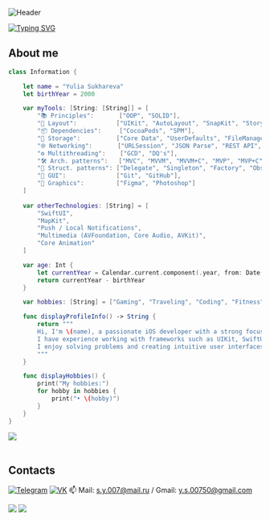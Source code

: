 ![Header](https://github.com/Suharik-228/Suharik-228/blob/main/assets/tenor.gif)

[![Typing SVG](https://readme-typing-svg.herokuapp.com?color=%2336BCF7&lines=Nice+to+meet+you+here!+)](https://git.io/typing-svg)

## About me


```swift
class Information {

    let name = "Yulia Sukhareva"
    let birthYear = 2000

    var myTools: [String: [String]] = [
        "📚 Principles":       ["OOP", "SOLID"],
        "🎨 Layout":           ["UIKit", "AutoLayout", "SnapKit", "Storyboard"],
        "📦 Dependencies":     ["CocoaPods", "SPM"],
        "💾 Storage":          ["Core Data", "UserDefaults", "FileManager", "Realm"],
        "🌐 Networking":       ["URLSession", "JSON Parse", "REST API", "Firebase"],
        "⚙️ Multithreading":    ["GCD", "DQ's"],
        "🛠️ Arch. patterns":   ["MVC", "MVVM", "MVVM+C", "MVP", "MVP+C"],
        "🔧 Struct. patterns": ["Delegate", "Singleton", "Factory", "Observer", "Facade"],
        "📂 GUI":              ["Git", "GitHub"],
        "🎨 Graphics":         ["Figma", "Photoshop"]
    ]
    
    var otherTechnologies: [String] = [
        "SwiftUI",
        "MapKit",
        "Push / Local Notifications",
        "Multimedia (AVFoundation, Core Audio, AVKit)",
        "Core Animation"
    ]

    var age: Int {
        let currentYear = Calendar.current.component(.year, from: Date())
        return currentYear - birthYear
    }

    var hobbies: [String] = ["Gaming", "Traveling", "Coding", "Fitness"]

    func displayProfileInfo() -> String {
        return """
        Hi, I'm \(name), a passionate iOS developer with a strong focus on Swift and modern development practices.
        I have experience working with frameworks such as UIKit, SwiftUI, and networking solutions like REST API and Firebase.
        I enjoy solving problems and creating intuitive user interfaces.
        """
    }

    func displayHobbies() {
        print("My hobbies:")
        for hobby in hobbies {
            print("• \(hobby)")
        }
    }
}

```
<!-- ## Languages and Tools
![Swift](https://img.shields.io/badge/-Swift-black?style=for-the-badge&logo=swift)
![Xcode](https://img.shields.io/badge/-Xcode-black?style=for-the-badge&logo=xcode)
![Git](https://img.shields.io/badge/-Git-black?style=for-the-badge&logo=git)
![SwiftUI](https://img.shields.io/badge/-SwiftUI-black?style=for-the-badge)
![Framework](https://img.shields.io/badge/-Framework-black?style=for-the-badge)
![CocoaPods](https://img.shields.io/badge/-CocoaPods-black?style=for-the-badge&logo=cocoapods)
![JSON](https://img.shields.io/badge/-JSON-black?style=for-the-badge&logo=json)
![Firebase](https://img.shields.io/badge/-Firebase-black?style=for-the-badge&logo=firebase)
![Realm](https://img.shields.io/badge/-Realm-black?style=for-the-badge&logo=realm)
![UIKit](https://img.shields.io/badge/-UIKit-black?style=for-the-badge&logo=uikit)
![Figma](https://img.shields.io/badge/-Figma-black?style=for-the-badge&logo=figma)
![HTML](https://img.shields.io/badge/-HTML-black?style=for-the-badge&logo=html) -->

<div>
<a href="https://codewars.com/users/Suharichek"><img src="https://www.codewars.com/users/Suharichek/badges/large" align="left"></img></a>
<br>
</div>
<br>

## Contacts
[![Telegram](https://img.shields.io/badge/-Telegram-black?style=for-the-badge&logo=telegram)](https://t.me/Suharichek)
[![VK](https://img.shields.io/badge/-VK-black?style=for-the-badge&logo=vk&logoColor=4F7DB3)](https://vk.com/julkasuhareva)
📫 Mail: s.y.007@mail.ru / Gmail: y.s.00750@gmail.com

![](https://komarev.com/ghpvc/?username=Suharik-228&style=flat-square&label=Views)
![](https://badges.pufler.dev/visits/Suharik-228/Suharik-228?color=black&logo=github&style=flat-square)
